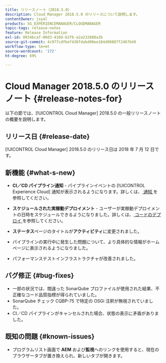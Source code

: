 ```yaml
---
title: リリースノート（2018.5.0）
description: Cloud Manager 2018.5.0 のリリースについて説明します。
contentOwner: jsyal
products: SG_EXPERIENCEMANAGER/CLOUDMANAGER
topic-tags: release-notes
feature: Release Information
exl-id: 0034bcaf-00d3-410d-b2f6-a2a232888a2b
source-git-commit: 4c977cdfbef438fdabd90ee104d98887f2467b49
workflow-type: tm+mt
source-wordcount: '172'
ht-degree: 69%

---
```


# Cloud Manager 2018.5.0 のリリースノート {#release-notes-for}

以下の節では、[!UICONTROL Cloud Manager] 2018.5.0 の一般リリースノートの概要を説明します。

## リリース日 {#release-date}

[!UICONTROL Cloud Manager] 2018.5.0 のリリース日は 2018 年 7 月 12 日です。

## 新機能 {#what-s-new}

* **CI／CD パイプライン通知** - パイプラインイベントの [!UICONTROL Experience Cloud] 通知が表示されるようになります。詳しくは、[ 通知 ](/help/using/notifications.md) を参照してください。

* **スケジュールされた実稼動デプロイメント** - ユーザーが実稼動デプロイメントの日時をスケジュールできるようになりました。詳しくは、[ コードのデプロイ ](/help/using/code-deployment.md) を参照してください。

* **ステータス**&#x200B;ページのタイトルが&#x200B;**アクティビティ**&#x200B;に変更されました。

* パイプラインの実行中に発生した問題について、より具体的な情報がホームページに表示されるようになりました。
* パフォーマンステストインフラストラクチャが改善されました。

## バグ修正 {#bug-fixes}

* 一部の状況では、間違った SonarQube プロファイルが使用された結果、不正確なコード品質指標が得られていました。
* SonarQube チェック CQBP-75 で特定の OSGi 注釈が無視されていました。
* CI／CD パイプラインがキャンセルされた場合、状態の表示に矛盾がありました。

## 既知の問題 {#known-issues}

* プログラムリスト画面で **AEM** および&#x200B;**監視**&#x200B;へのリンクを使用すると、現在のブラウザータブが置き換えられ、新しいタブが開きます。
